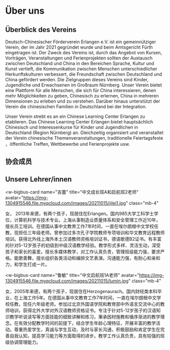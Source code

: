# Über uns

## Überblick des Vereins

Deutsch-Chinesischer Förderverein Erlangen e.V. ist ein gemeinnütziger Verein, der im Jahr 2021 gegründet wurde und beim Amtsgericht Fürth eingetragen ist. Der Zweck des Vereins ist, durch das Angebot von Kursen, Vorträgen, Veranstaltungen und Ferienprojekten sollten der Austausch zwischen Deutschland und China in den Bereichen Sprache, Kultur und Kunst vertieft, die Kommunikation zwischen Menschen unterschiedlicher Herkunftskulturen verbessert, die Freundschaft zwischen Deutschland und China gefördert werden. Die Zielgruppen dieses Vereins sind Kinder, Jugendliche und Erwachsenen im Großraum Nürnberg. Unser Verein bietet eine Plattform für alle Menschen, die sich für China interessieren, denen mehr Möglichkeiten zu geben, Chinesisch zu erlernen, China in mehreren Dimensionen zu erleben und zu verstehen. Darüber hinaus unterstützt der Verein die chinesischen Familien in Deutschland bei der Integration.

Unser Verein strebt es an ein Chinese Learning Center Erlangen zu etablieren. Das Chinese Learning Center Erlangen bietet hauptsächlich Chinesisch und Interessenkurse für Kinder und Jugendlichen in Deutschland (Region Nürnberg) an. Gleichzeitig organisiert und veranstaltet der Verein chinesische Themenveranstaltungen, traditionelle Feiertagsfeste ，öffentliche Treffen, Wettbewerbe und Ferienprojekte usw.

## 协会成员

<section class="v-imgresponse-2 mb-4">
  <w-business-card
    name="Ji,Lei"
    title="Vorstand"
    avatar="https://img-1304915546.file.myqcloud.com/images/20211015/jilei.jpg"
  ></w-business-card>
  <w-business-card
    name="Guo,Yi"
    title="Vorstand"
    avatar="https://img-1304915546.file.myqcloud.com/images/20211015/guoyi.jpg"
  ></w-business-card>
  <w-business-card
    name="Lin,Aiyue"
    title="Externer Koordinator"
    subtitle="Verantwortlicher Erwachsener für Aktivitäten"
    avatar="https://img-1304915546.file.myqcloud.com/images/20211015/linaiyu.jpg"
  ></w-business-card>
  <w-business-card
    style="visibility: hidden;"
  ></w-business-card>
</section>

## Unsere Lehrer/innen

<w-bigbus-card
  name="吉蕾"
  title="中文成长班A和启航班2老师"
  avatar="https://img-1304915546.file.myqcloud.com/images/20211015/jilei1.jpg"
  class="mb-4"
>
  <div>
    <p>女， 2013年来德，有两个孩子，现居住在Erlangen。国内985大学工科学士学位，计算机科学与技术专业。上海从事制造业质量体系和安全管理工作近10年，擅长员工培训。在德国从事中文教育工作7年时间，一直在埃尔朗根中文学校任教，现担任三年级老师。曾参加过多次孔子学院教师专项培训和华文教育远程教师培训。获得北外线上海外本土汉语教师资格培训证书，德语歌德B2证书。有丰富的针对5-12岁孩子的初级到中级汉语教学经验。教学形式多样、灵活生动，深受孩子和家长的喜爱。擅长多媒体教学，对工作认真负责，管理班级能力强，要求严格。能歌善舞，擅长组织各类活动和编排文艺表演。沟通能力强，有耐心和亲和力，和学生打成一片。</p>
  </div>
</w-bigbus-card>

<w-bigbus-card
  name="鲁敏"
  title="中文启航班1A老师"
  avatar="https://img-1304915546.file.myqcloud.com/images/20211015/lumin.jpg"
  class="mb-4"
>
  <div>
    <p>女，2005年来德，有两个孩子，现居住在Herzogenaurach。国内财经类本科毕业，在上海工作5年。在德国从事中文教育工作7年时间，一直在埃尔朗根中文学校任教，现任六年级老师。参加过北京外国语学院和教育部中外语言交流中心的教师培训，获得北外大学对外汉语教师资格证书。专注于针对5-12岁孩子的汉语知识教学听说读写等方面技能的细致讲解和练习，秉承因材施教和循序渐进的教学理念。在有效分配教学时间的前提下，结合学生年龄心理特征，开展丰富的教学活动。尊重热爱学生，真诚与学生互动，及时与家长沟通，积极鼓励和肯定学生在完善自我认知，提高学习能力等方面取得的进步。教学工作认真负责，具有较强的班级协调管理能力。</p>
  </div>
</w-bigbus-card>
